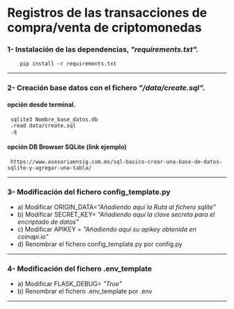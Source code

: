 # Registros de las transacciones de compra/venta de criptomonedas

### 1- Instalación de las dependencias, _"requirements.txt"._
        pip install -r requirements.txt
___        

### 2- Creación base datos con el fichero _"/data/create.sql"._
  #### opción desde terminal. 
    
     sqlite3 Nombre_base_datos.db
     .read data/create.sql
     .q

  #### opción DB Browser SQLite (link ejemplo)
     https://www.asesoriaensig.com.mx/sql-basico-crear-una-base-de-datos-sqlite-y-agregar-una-tabla/
___

### 3- Modificación del fichero config_template.py
   * a) Modificar ORIGIN_DATA=_"Añadiendo aquí  la Ruta al fichero sqlite"_
   * b) Modificar SECRET_KEY= _"Añadiendo aquí  la clave secreta para el encriptado de datos"_
   * c) Modificar APIKEY = _"Añadiendo aquí  su apikey obtenida en coinapi.io"_
   * d) Renombrar el fichero config_template.py por config.py
___

### 4- Modificación del fichero .env_template
  * a) Modificar FLASK_DEBUG= _"True"_
  * b) Renombrar el fichero .env_template por .env
___